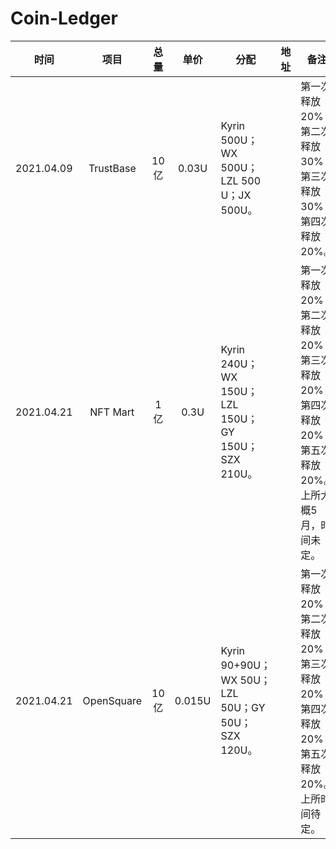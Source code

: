 # Coin-Ledger
|    时间    |    项目    | 总量 |  单价  | 分配                                               | 地址 | 备注                                                         |
| :--------: | :--------: | :--: | :----: | -------------------------------------------------- | ---- | ------------------------------------------------------------ |
| 2021.04.09 | TrustBase  | 10亿 | 0.03U  | Kyrin 500U；WX 500U；LZL 500 U；JX 500U。          |      | 第一次释放20%；第二次释放30%；第三次释放30%；第四次释放20%。 |
| 2021.04.21 |  NFT Mart  | 1亿  |  0.3U  | Kyrin 240U；WX 150U；LZL 150U；GY 150U；SZX 210U。 |      | 第一次释放20%；第二次释放20%；第三次释放20%；第四次释放20%；第五次释放20%。上所大概5月，时间未定。 |
| 2021.04.21 | OpenSquare | 10亿 | 0.015U | Kyrin 90+90U；WX 50U；LZL 50U；GY 50U；SZX 120U。  |      | 第一次释放20%；第二次释放20%；第三次释放20%；第四次释放20%；第五次释放20%。上所时间待定。 |

